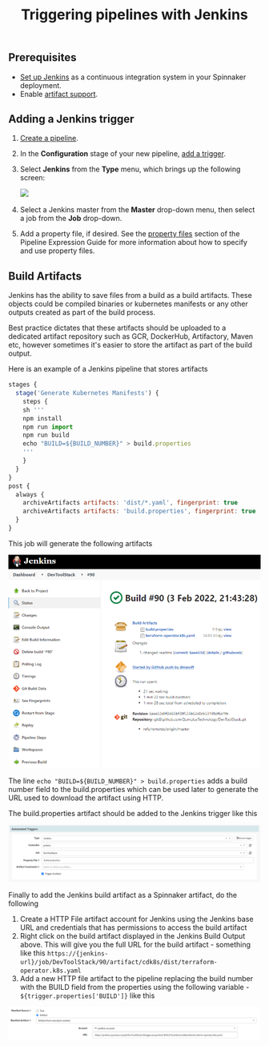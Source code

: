 ﻿---
title: "Triggering pipelines with Jenkins"
linkTitle: "Jenkins"
weight:
description: >
  Add a [Jenkins](https://jenkins.io/) trigger to your pipeline.
---


## Prerequisites

* [Set up Jenkins](/docs/setup/other_config/ci/jenkins/) as a continuous integration system in
    your Spinnaker deployment.
* Enable [artifact support](/docs/reference/artifacts/#enabling-artifact-support).  

## Adding a Jenkins trigger

1.  [Create a pipeline](/docs/guides/user/pipeline/managing-pipelines/#create-a-pipeline).
1.  In the **Configuration** stage of your new pipeline,
    [add a trigger](/docs/guides/user/pipeline/managing-pipelines/#add-a-trigger).
1.  Select **Jenkins** from the **Type** menu, which brings up the following
    screen:

    ![](add-trigger.png)

1.  Select a Jenkins master from the **Master** drop-down menu, then select a job from
    the **Job** drop-down.
1.  Add a property file, if desired. See the [property
    files](/docs/guides/user/pipeline/expressions/#property-files) section of the
    Pipeline Expression Guide for more information about how to specify and use
    property files.

## Build Artifacts
Jenkins has the ability to save files from a build as a build artifacts. These objects could be compiled binaries or kubernetes manifests or any other outputs created as part of the build process.

Best practice dictates that these artifacts should be uploaded to a dedicated artifact repository such as GCR, DockerHub, Artifactory, Maven etc, however sometimes it's easier to store the artifact as part of the build output.

Here is an example of a Jenkins pipeline that stores artifacts


```javascript
stages {
  stage('Generate Kubernetes Manifests') {
    steps {
    sh '''
    npm install
    npm run import
    npm run build
    echo "BUILD=${BUILD_NUMBER}" > build.properties
    '''
    }
  }
}
post {
  always {
    archiveArtifacts artifacts: 'dist/*.yaml', fingerprint: true
    archiveArtifacts artifacts: 'build.properties', fingerprint: true
  }
}
```
This job will generate the following artifacts

![Jenkins Build Artifacts](https://github.com/dniasoff/spinnaker.io/raw/master/content/en/docs/guides/user/pipeline/triggers/jenkins/build-output.png)

The line ``echo "BUILD=${BUILD_NUMBER}" > build.properties`` adds a build number field to the build.properties which can be used later to generate the URL used to download the artifact using HTTP.

The build.properties artifact should be added to the Jenkins trigger like this

![Jenkins Build Trigger](https://github.com/dniasoff/spinnaker.io/raw/master/content/en/docs/guides/user/pipeline/triggers/jenkins/build-properties.png)

Finally to add the Jenkins build artifact as a Spinnaker artifact, do the following

 1. Create a HTTP File artifact account for Jenkins using the Jenkins base URL and credentials that has permissions to access the build artifact
 2. Right click on the build artifact displayed in the Jenkins Build Output above. This will give you the full URL for the build artifact - something like this ``https://{jenkins-url}/job/DevToolStack/90/artifact/cdk8s/dist/terraform-operator.k8s.yaml``
 3. Add a new HTTP file artifact to the pipeline replacing the build number with the BUILD field from the properties using the following variable - ``${trigger.properties['BUILD']}`` like this

 ![Manifest Configuration](https://github.com/dniasoff/spinnaker.io/raw/master/content/en/docs/guides/user/pipeline/triggers/jenkins/manifest-configuration.png)
 

